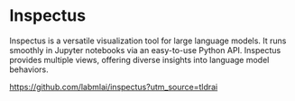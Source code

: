 # Inspectus

Inspectus is a versatile visualization tool for large language models. It runs smoothly in Jupyter notebooks via an easy-to-use Python API. Inspectus provides multiple views, offering diverse insights into language model behaviors.

https://github.com/labmlai/inspectus?utm_source=tldrai